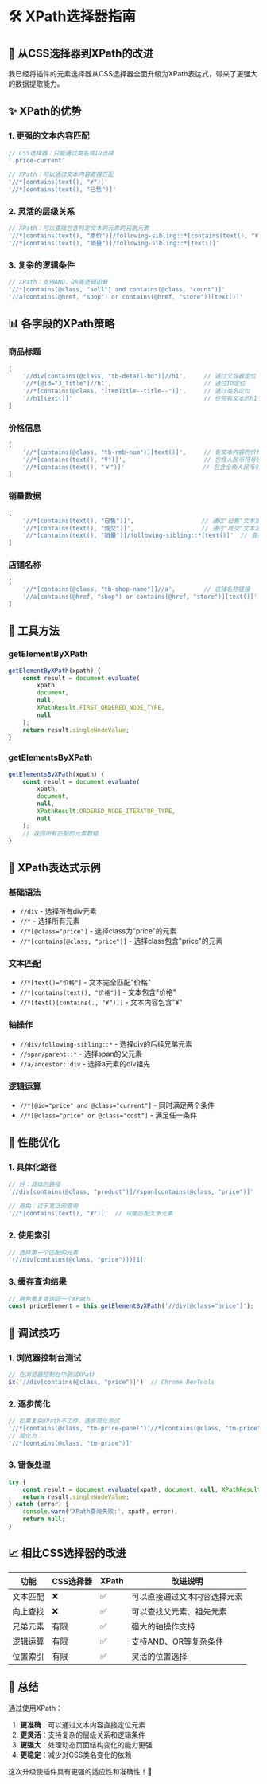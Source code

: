# 🛠️ XPath选择器指南

## 🔄 从CSS选择器到XPath的改进

我已经将插件的元素选择器从CSS选择器全面升级为XPath表达式，带来了更强大的数据提取能力。

## ✨ XPath的优势

### 1. 更强的文本内容匹配
```javascript
// CSS选择器：只能通过类名或ID选择
'.price-current'

// XPath：可以通过文本内容直接匹配
'//*[contains(text(), "¥")]'
'//*[contains(text(), "已售")]'
```

### 2. 灵活的层级关系
```javascript
// XPath：可以查找包含特定文本的元素的兄弟元素
'//*[contains(text(), "原价")]/following-sibling::*[contains(text(), "¥")]'
'//*[contains(text(), "销量")]/following-sibling::*[text()]'
```

### 3. 复杂的逻辑条件
```javascript
// XPath：支持AND、OR等逻辑运算
'//*[contains(@class, "sell") and contains(@class, "count")]'
'//a[contains(@href, "shop") or contains(@href, "store")][text()]'
```

## 📊 各字段的XPath策略

### 商品标题
```javascript
[
    '//div[contains(@class, "tb-detail-hd")]//h1',     // 通过父容器定位
    '//*[@id="J_Title"]//h1',                          // 通过ID定位
    '//*[contains(@class, "ItemTitle--title--")]',     // 通过类名定位
    '//h1[text()]'                                     // 任何有文本的h1
]
```

### 价格信息 
```javascript
[
    '//*[contains(@class, "tb-rmb-num")][text()]',     // 有文本内容的价格元素
    '//*[contains(text(), "¥")]',                      // 包含人民币符号的文本
    '//*[contains(text(), "￥")]'                      // 包含全角人民币符号
]
```

### 销量数据
```javascript
[
    '//*[contains(text(), "已售")]',                   // 通过"已售"文本定位
    '//*[contains(text(), "成交")]',                   // 通过"成交"文本定位
    '//*[contains(text(), "销量")]/following-sibling::*[text()]'  // 查找销量标签的兄弟元素
]
```

### 店铺名称
```javascript
[
    '//*[contains(@class, "tb-shop-name")]//a',        // 店铺名称链接
    '//a[contains(@href, "shop") or contains(@href, "store")][text()]'  // 包含shop链接的文本
]
```

## 🔧 工具方法

### getElementByXPath
```javascript
getElementByXPath(xpath) {
    const result = document.evaluate(
        xpath,
        document,
        null,
        XPathResult.FIRST_ORDERED_NODE_TYPE,
        null
    );
    return result.singleNodeValue;
}
```

### getElementsByXPath
```javascript
getElementsByXPath(xpath) {
    const result = document.evaluate(
        xpath,
        document,
        null,
        XPathResult.ORDERED_NODE_ITERATOR_TYPE,
        null
    );
    // 返回所有匹配的元素数组
}
```

## 🎯 XPath表达式示例

### 基础语法
- `//div` - 选择所有div元素
- `//*` - 选择所有元素
- `//*[@class="price"]` - 选择class为"price"的元素
- `//*[contains(@class, "price")]` - 选择class包含"price"的元素

### 文本匹配
- `//*[text()="价格"]` - 文本完全匹配"价格"
- `//*[contains(text(), "价格")]` - 文本包含"价格"
- `//*[text()[contains(., "¥")]]` - 文本内容包含"¥"

### 轴操作
- `//div/following-sibling::*` - 选择div的后续兄弟元素
- `//span/parent::*` - 选择span的父元素
- `//a/ancestor::div` - 选择a元素的div祖先

### 逻辑运算
- `//*[@id="price" and @class="current"]` - 同时满足两个条件
- `//*[@class="price" or @class="cost"]` - 满足任一条件

## 🚀 性能优化

### 1. 具体化路径
```javascript
// 好：具体的路径
'//div[contains(@class, "product")]//span[contains(@class, "price")]'

// 避免：过于宽泛的查询
'//*[contains(text(), "¥")]'  // 可能匹配太多元素
```

### 2. 使用索引
```javascript
// 选择第一个匹配的元素
'(//div[contains(@class, "price")])[1]'
```

### 3. 缓存查询结果
```javascript
// 避免重复查询同一个XPath
const priceElement = this.getElementByXPath('//div[@class="price"]');
```

## 🐛 调试技巧

### 1. 浏览器控制台测试
```javascript
// 在浏览器控制台中测试XPath
$x('//div[contains(@class, "price")]')  // Chrome DevTools
```

### 2. 逐步简化
```javascript
// 如果复杂XPath不工作，逐步简化测试
'//*[contains(@class, "tm-price-panel")]//*[contains(@class, "tm-price")]'
// 简化为：
'//*[contains(@class, "tm-price")]'
```

### 3. 错误处理
```javascript
try {
    const result = document.evaluate(xpath, document, null, XPathResult.FIRST_ORDERED_NODE_TYPE, null);
    return result.singleNodeValue;
} catch (error) {
    console.warn('XPath查询失败:', xpath, error);
    return null;
}
```

## 📈 相比CSS选择器的改进

| 功能 | CSS选择器 | XPath | 改进说明 |
|------|-----------|--------|----------|
| 文本匹配 | ❌ | ✅ | 可以直接通过文本内容选择元素 |
| 向上查找 | ❌ | ✅ | 可以查找父元素、祖先元素 |
| 兄弟元素 | 有限 | ✅ | 强大的轴操作支持 |
| 逻辑运算 | 有限 | ✅ | 支持AND、OR等复杂条件 |
| 位置索引 | 有限 | ✅ | 灵活的位置选择 |

## 🎉 总结

通过使用XPath：
1. **更准确**：可以通过文本内容直接定位元素
2. **更灵活**：支持复杂的层级关系和逻辑条件
3. **更强大**：处理动态页面结构变化的能力更强
4. **更稳定**：减少对CSS类名变化的依赖

这次升级使插件具有更强的适应性和准确性！🚀
